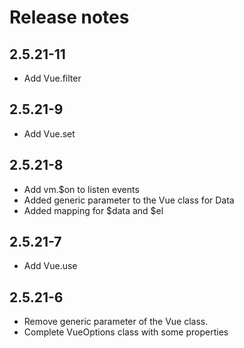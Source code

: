 # Release notes

## 2.5.21-11
- Add Vue.filter

## 2.5.21-9
- Add Vue.set

## 2.5.21-8
- Add vm.$on to listen events
- Added generic parameter to the Vue class for Data
- Added mapping for $data and $el

## 2.5.21-7
- Add Vue.use

## 2.5.21-6
- Remove generic parameter of the Vue class.
- Complete VueOptions class with some properties
